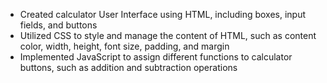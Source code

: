 - Created calculator User Interface using HTML, including boxes, input fields, and buttons
- Utilized CSS to style and manage the content of HTML, such as content color, width, height, font
size, padding, and margin
- Implemented JavaScript to assign different functions to calculator buttons, such as addition and
subtraction operations
